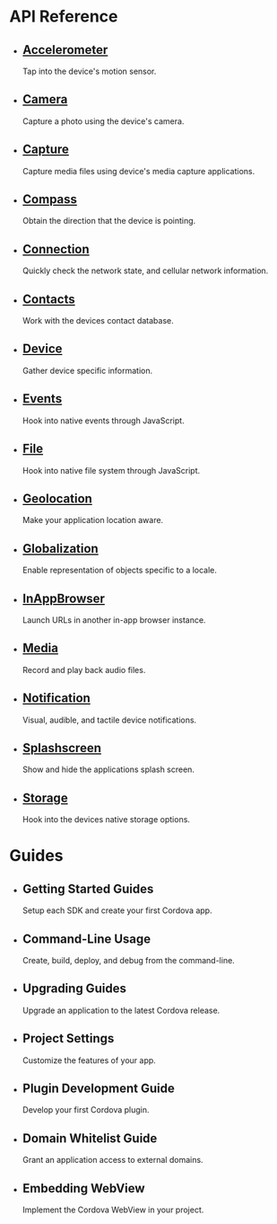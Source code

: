 <!--
     Licensed to the Apache Software Foundation (ASF) under one
     or more contributor license agreements.  See the NOTICE file
     distributed with this work for additional information
     regarding copyright ownership.  The ASF licenses this file
     to you under the Apache License, Version 2.0 (the
     "License"); you may not use this file except in compliance
     with the License.  You may obtain a copy of the License at

       http://www.apache.org/licenses/LICENSE-2.0

     Unless required by applicable law or agreed to in writing,
     software distributed under the License is distributed on an
     "AS IS" BASIS, WITHOUT WARRANTIES OR CONDITIONS OF ANY
     KIND, either express or implied.  See the License for the
     specific language governing permissions and limitations
     under the License.
-->

<div id="home">
    <h1>API Reference</h1>
    <ul>
        <li>
            <h2><a href=#accelerometer>Accelerometer</a></h2>
            <span>Tap into the device's motion sensor.</span>
        </li>
        <li>
            <h2><a href=#camera>Camera</a></h2>
            <span>Capture a photo using the device's camera.</span>
        </li>
        <li>
            <h2><a href=#capture>Capture</a></h2>
            <span>Capture media files using device's media capture applications.</span>
        </li>
        <li>
            <h2><a href=#compass>Compass</a></h2>
            <span>Obtain the direction that the device is pointing.</span>
        </li>
        <li>
            <h2><a href=#connection>Connection</a></h2>
            <span>Quickly check the network state, and cellular network information.</span>
        </li>
        <li>
            <h2><a href=#contacts>Contacts</a></h2>
            <span>Work with the devices contact database.</span>
        </li>
        <li>
            <h2><a href=#device>Device</a></h2>
            <span>Gather device specific information.</span>
        </li>
        <li>
            <h2><a href=#events>Events</a></h2>
            <span>Hook into native events through JavaScript.</span>
        </li>
        <li>
            <h2><a href=#file>File</a></h2>
            <span>Hook into native file system through JavaScript.</span>
        </li>
        <li>
            <h2><a href=#geolocation>Geolocation</a></h2>
            <span>Make your application location aware.</span>
        </li>
        <li>
            <h2><a href=#globalization>Globalization</a></h2>
            <span>Enable representation of objects specific to a locale.</span>
        </li>
        <li>
            <h2><a href=#inappbrowser>InAppBrowser</a></h2>
            <span>Launch URLs in another in-app browser instance.</span>
        </li>
        <li>
            <h2><a href=#media>Media</a></h2>
            <span>Record and play back audio files.</span>
        </li>
        <li>
            <h2><a href=#notification>Notification</a></h2>
            <span>Visual, audible, and tactile device notifications.</span>
        </li>
        <li>
            <h2><a href=#splashscreen>Splashscreen</a></h2>
            <span>Show and hide the applications splash screen.</span>
        </li>
        <li>
            <h2><a href=#storage>Storage</a></h2>
            <span>Hook into the devices native storage options.</span>
        </li>
    </ul>
    <h1>Guides</h1>
    <ul>
        <li>
            <h2>Getting Started Guides</h2>
            <span>Setup each SDK and create your first Cordova app.</span>
        </li>
        <li>
            <h2>Command-Line Usage</h2>
            <span>Create, build, deploy, and debug from the command-line.</span>
        </li>
        <li>
            <h2>Upgrading Guides</h2>
            <span>Upgrade an application to the latest Cordova release.</span>
        </li>
        <li>
            <h2>Project Settings</h2>
            <span>Customize the features of your app.</span>
        </li>
        <li>
            <h2>Plugin Development Guide</h2>
            <span>Develop your first Cordova plugin.</span>
        </li>
        <li>
            <h2>Domain Whitelist Guide</h2>
            <span>Grant an application access to external domains.</span>
        </li>
        <li>
            <h2>Embedding WebView</h2>
            <span>Implement the Cordova WebView in your project.</span>
        </li>
    </ul>
</div>
